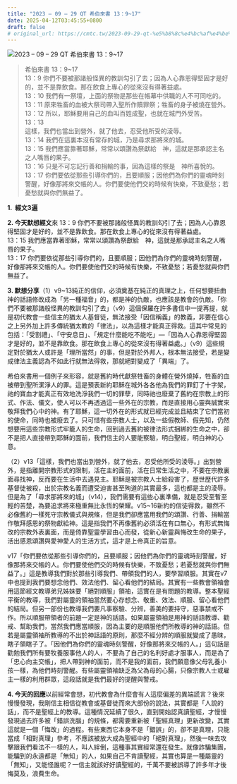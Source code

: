 ```yaml
---
title: "2023 – 09 – 29 QT 希伯來書 13：9~17"
date: 2025-04-12T03:45:55+0800
draft: false
# original_url: https://cmtc.tw/2023-09-29-qt-%e5%b8%8c%e4%bc%af%e4%be%86%e6%9b%b8-13%ef%bc%9a917
---
```


![2023 – 09 – 29 QT  希伯來書 13：9\~17](/images/qt.jpg  "2023 – 09 – 29 QT  希伯來書 13：9\~17")

> 希伯來書 13：9\~17  
> 13：9 你們不要被那諸般怪異的教訓勾引了去；因為人心靠恩得堅固才是好的，並不是靠飲食。那在飲食上專心的從來沒有得著益處。  
> 13：10 我們有一祭壇，上面的祭物是那些在帳幕中供職的人不可同吃的。  
> 13：11 原來牲畜的血被大祭司帶入聖所作贖罪祭；牲畜的身子被燒在營外。  
> 13：12 所以，耶穌要用自己的血叫百姓成聖，也就在城門外受苦。  
> 13：13  
> 這樣，我們也當出到營外，就了他去，忍受他所受的淩辱。  
> 13：14 我們在這裏本沒有常存的城，乃是尋求那將來的城。  
> 13：15 我們應當靠著耶穌，常常以頌讚為祭獻給　神，這就是那承認主名之人嘴唇的果子。  
> 13：16 只是不可忘記行善和捐輸的事，因為這樣的祭是　神所喜悅的。  
> 13：17 你們要依從那些引導你們的，且要順服；因他們為你們的靈魂時刻警醒，好像那將來交帳的人。你們要使他們交的時候有快樂，不致憂愁；若憂愁就與你們無益了。

**1.  經文3遍**

**2. 今天默想經文**來 13：9 你們不要被那諸般怪異的教訓勾引了去；因為人心靠恩得堅固才是好的，並不是靠飲食。那在飲食上專心的從來沒有得著益處。  
13：15 我們應當靠著耶穌，常常以頌讚為祭獻給　神，這就是那承認主名之人嘴唇的果子。  
13：17 你們要依從那些引導你們的，且要順服；因他們為你們的靈魂時刻警醒，好像那將來交帳的人。你們要使他們交的時候有快樂，不致憂愁；若憂愁就與你們無益了。

**3. 默想分享**（1）v9\~13純正的信仰，必須奠基在純正的真理之上，任何想要扭曲神的話語修改成為「另一種福音」的，都是神的仇敵，也應該是教會的仇敵。「你們不要被那諸般怪異的教訓勾引了去」（v9）這個保羅在許多書信中一提再提，就是初代教會一些信主的猶太人基督徒，無法接受「因信稱義」的教義，非要在信心之上另外加上許多傳統猶太教的「律法」，以為這樣才能真正得救。這其中常見的包括：「受割禮」、「守安息日」、「規定什麼能吃不能吃」—「因為人心靠恩得堅固才是好的，並不是靠飲食。那在飲食上專心的從來沒有得著益處。」（v9）這些規定對於猶太人或許是「理所當然」的事，但是對於外邦人，根本無法接受，若是變成律法主義認為不如此行就無法得救，那就絕對變成了「異端」了。

希伯來書用一個例子來形容，就是舊約時代獻祭牲畜的身體在營外燒掉，牲畜的血被帶到聖所潔淨人的罪。這是預表新約耶穌在城外各各他為我們的罪釘了十字架，祂的寶血才能真正有效地洗淨我們一切的罪孽，同時祂也廢棄了舊約在宗教上的形式、作法、儀文，使人可以不再透過這一些外在的宗教，而是直接用心靈與誠實來敬拜我們心中的神。有了耶穌，這一切外在的形式就已經完成並且結束了它們當初的使命，同時也被廢去了。只可惜有些宗教人士，以及一些假教師、假先知，仍然想要用這些宗教形式牢籠人的生命，回到過去舊約被律法形式捆綁的生命之中，卻不是把人直接帶到耶穌的面前，我們信主的人要能察驗，明白聖經，明白神的心意。

（2）v13「這樣，我們也當出到營外，就了他去，忍受他所受的淩辱。」出到營外，是指離開宗教形式的限制，活在主的面前，活在日常生活之中，不要在宗教裏面尋找神，反而要在生活中去遇見主。耶穌是被宗教人士給殺害了，歷世歷代許多基督徒被殺，出於宗教名義而遭受迫害甚至殉道的其實最多，這也都是主的淩辱。但是為了「尋求那將來的城」（v14），我們需要有這些心裏準備，就是忍受至暫至輕的苦楚，為要追求將來極重無比永恆的榮耀。v15\~16新約的信徒得救，雖然不必像舊約一樣死守宗教儀式與規條，但是我們卻應當用我們的頌讚、行善、捐輸當作敬拜感恩的祭物獻給神。這是指我們不再像舊約必須活在有口無心，有形式無悔改的宗教外表裏面，而是倚靠聖靈學習由心而發，從新心新靈與悔改生命的果子，活出感恩頌讚與愛神愛人的生活方式，這才是上帝真正的旨意。

v17「你們要依從那些引導你們的，且要順服；因他們為你們的靈魂時刻警醒，好像那將來交帳的人。你們要使他們交的時候有快樂，不致憂愁；若憂愁就與你們無益了。」這是教導我們對於那些引導我們、帶領我們的人，要學習順服。其實在v7中也提到我們要想念他們、效法他們、留心看他們的結局。其實有一些教會領袖會用這節經文教導弟兄姊妹要「絕對順服」領袖，這實在是有問題的教導。整本聖經平衡的教導，我們對屬靈的領袖當然要心存想念、敬重、效法、順服、留心看他們的結局。但另一部份也教導我們要凡事察驗、分辨，善美的要持守，惡事禁戒不作。所以順服帶領者的前題一定是神的話語。如果屬靈領袖是用神的話語教導、勸戒、幫助我們，當然我們應當順服，因為主要的是順服他們所教導的神的話語。但若是屬靈領袖所教導的不出於神話語的原則，那麼不經分辨的順服就變成了愚昧，瞎子領瞎子了。「因他們為你們的靈魂時刻警醒，好像那將來交帳的人。」這句話是勸勉我們所有要牧養服事他人的人，不要為了自己的名利好處才服事人，而是為了「忠心向主交帳」，把人帶到神的面前，而不是我的面前，我們願意像父母乳養小孩一樣，為他們時刻警醒。有些屬靈領袖缺乏為父為母的心腸，只像宗教人士或雇主一樣的利用群眾，這段話就是我們最好的提醒與警戒。

**4. 今天的回應**以前經常會想，初代教會為什麼會有人這麼偏差的異端謊言？後來慢慢發現，我剛信主相信從教會或基督徒而來大部份的說法，其實都是「人說的話」，而不是聖經上的教導。這種情況延續了很久，直到開始認真讀聖經，才慢慢發現過去許多被「錯誤洗腦」的規條，都需要重新被「聖經真理」更新改變，其實這就是一個「悔改」的過程。有些東西它本身不是「錯誤」的，卻不是真理，只能當成「相對真理」參考，不應該被放大成為聖經中的「絕對真理」，然後一味去攻擊跟我們看法不一樣的人，叫人絆倒，這種事其實經常還在發生。就像詐騙集團，能騙到的永遠都是「無知」的人，如果自己不肯讀聖經，其實也算是一種屬靈的「無知」，又能怪誰呢？一信主就該好好讀聖經的，千萬不要被誤導了許多年才後悔莫及，浪費生命。